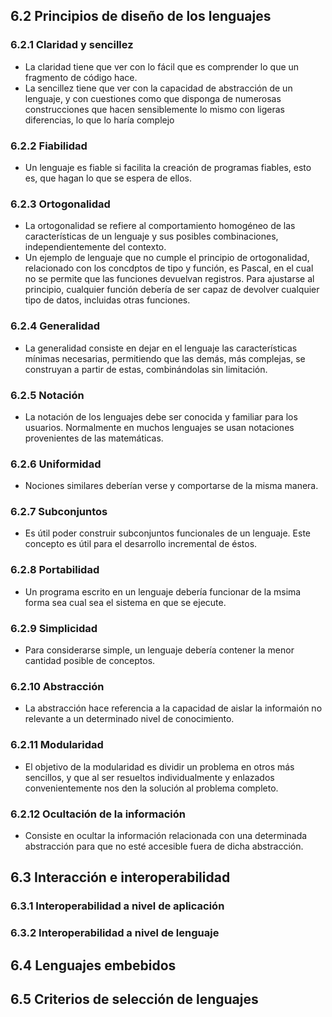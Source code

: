 ## 6.2 Principios de diseño de los lenguajes
### 6.2.1 Claridad y sencillez
- La claridad tiene que ver con lo fácil que es comprender lo que un fragmento de código hace.
- La sencillez tiene que ver con la capacidad de abstracción de un lenguaje, y con cuestiones como que disponga de numerosas construcciones que hacen sensiblemente lo mismo con ligeras diferencias, lo que lo haría complejo
### 6.2.2 Fiabilidad
- Un lenguaje es fiable si facilita la creación de programas fiables, esto es, que hagan lo que se espera de ellos.
### 6.2.3 Ortogonalidad
- La ortogonalidad se refiere al comportamiento homogéneo de las características de un lenguaje y sus posibles combinaciones, independientemente del contexto. 
- Un ejemplo de lenguaje que no cumple el principio de ortogonalidad, relacionado con los concdptos de tipo y función, es Pascal, en el cual no se permite que las funciones devuelvan registros. Para ajustarse al principio, cualquier función debería de ser capaz de devolver cualquier tipo de datos, incluidas otras funciones.
### 6.2.4 Generalidad 
- La generalidad consiste en dejar en el lenguaje las características mínimas necesarias, permitiendo que las demás, más complejas, se construyan a partir de estas, combinándolas sin limitación.
### 6.2.5 Notación
- La notación de los lenguajes debe ser conocida y familiar para los usuarios. Normalmente en muchos lenguajes se usan notaciones provenientes de las matemáticas.
### 6.2.6 Uniformidad
- Nociones similares deberían verse y comportarse de la misma manera.
### 6.2.7 Subconjuntos
- Es útil poder construir subconjuntos funcionales de un lenguaje. Este concepto es útil para el desarrollo incremental de éstos.
### 6.2.8 Portabilidad
- Un programa escrito en un lenguaje debería funcionar de la msima forma sea cual sea el sistema en que se ejecute.
### 6.2.9 Simplicidad
- Para considerarse simple, un lenguaje debería contener la menor cantidad posible de conceptos.
### 6.2.10 Abstracción
- La abstracción hace referencia a la capacidad de aislar la informaión no relevante a un determinado nivel de conocimiento.
### 6.2.11 Modularidad
- El objetivo de la modularidad es dividir un problema en otros más sencillos, y que al ser resueltos individualmente y enlazados convenientemente nos den la solución al problema completo.
### 6.2.12 Ocultación de la información
- Consiste en ocultar la información relacionada con una determinada abstracción para que no esté accesible fuera de dicha abstracción.
## 6.3 Interacción e interoperabilidad
### 6.3.1 Interoperabilidad a nivel de aplicación
### 6.3.2 Interoperabilidad a nivel de lenguaje
## 6.4 Lenguajes embebidos
## 6.5 Criterios de selección de lenguajes
